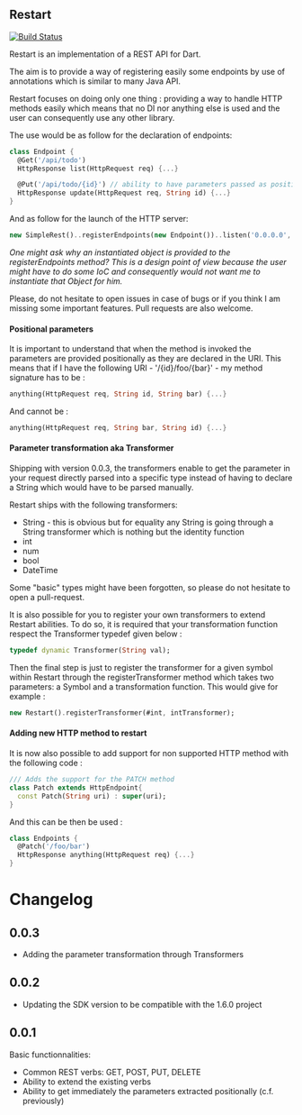 ## Restart

[ ![Build Status](https://drone.io/github.com/PierreReliquet/restart/status.png) ](https://drone.io/github.com/PierreReliquet/restart/latest)

Restart is an implementation of a REST API for Dart.

The aim is to provide a way of registering easily some endpoints by use of annotations which is similar to many Java API.

Restart focuses on doing only one thing : providing a way to handle HTTP methods easily which means that no DI nor anything else is used and the user can consequently use any other library.


The use would be as follow for the declaration of endpoints: 
```Dart
class Endpoint {
  @Get('/api/todo')
  HttpResponse list(HttpRequest req) {...}

  @Put('/api/todo/{id}') // ability to have parameters passed as positional parameters
  HttpResponse update(HttpRequest req, String id) {...}
}
```

And as follow for the launch of the HTTP server:  
```Dart
new SimpleRest()..registerEndpoints(new Endpoint())..listen('0.0.0.0', 9000);
```

*One might ask why an instantiated object is provided to the registerEndpoints method? This is a design point of view because the user might have to do some IoC and consequently would not want me to instantiate that Object for him.*

Please, do not hesitate to open issues in case of bugs or if you think I am missing some important features. Pull requests are also welcome.

#### Positional parameters
It is important to understand that when the method is invoked the parameters are provided positionally as they are declared in the URI. This means that if I have the following URI - '/{id}/foo/{bar}'  - my method signature has to be : 
```Dart
anything(HttpRequest req, String id, String bar) {...}
```
And cannot be : 
```Dart
anything(HttpRequest req, String bar, String id) {...}
```
#### Parameter transformation aka Transformer

Shipping with version 0.0.3, the transformers enable to get the parameter in your request directly parsed into a specific type instead of having to declare a String which would have to be parsed manually.

Restart ships with the following transformers: 
* String - this is obvious but for equality any String is going through a String transformer which is nothing but the identity function
* int
* num
* bool
* DateTime

Some "basic" types might have been forgotten, so please do not hesitate to open a pull-request.

It is also possible for you to register your own transformers to extend Restart abilities. To do so, it is required that your transformation function respect the Transformer typedef given below : 
```Dart
typedef dynamic Transformer(String val);
```
Then the final step is just to register the transformer for a given symbol within Restart through the registerTransformer method which takes two parameters: a Symbol and a transformation function. This would give for example : 
```Dart
new Restart().registerTransformer(#int, intTransformer);
```

#### Adding new HTTP method to restart
It is now also possible to add support for non supported HTTP method with the following code : 
```Dart
/// Adds the support for the PATCH method
class Patch extends HttpEndpoint{
  const Patch(String uri) : super(uri);
}

```

And this can be then be used : 
```Dart
class Endpoints {
  @Patch('/foo/bar')
  HttpResponse anything(HttpRequest req) {...}
}
```

# Changelog
## 0.0.3
* Adding the parameter transformation through Transformers
 
## 0.0.2
* Updating the SDK version to be compatible with the 1.6.0 project

## 0.0.1
Basic functionnalities: 
* Common REST verbs: GET, POST, PUT, DELETE
* Ability to extend the existing verbs
* Ability to get immediately the parameters extracted positionally (c.f. previously)
